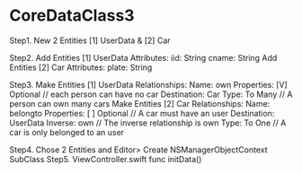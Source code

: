 # CoreDataClass3
Step1. New 2 Entities [1] UserData & [2] Car<br>

Step2. Add Entities [1] UserData Attributes:
           iid: String
           cname: String
       Add Entities [2] Car Attributes:
           plate: String
       
Step3. Make Entities [1] UserData Relationships:
           Name: own
           Properties: [V] Optional  // each person can have no car
           Destination: Car
           Type: To Many // A person can own many cars
       Make Entities [2] Car Relationships:
           Name: belongto
           Properties: [ ] Optional // A car must have an user
           Destination: UserData
           Inverse: own // The inverse relationship is own
           Type: To One // A car is only belonged to an user
           
Step4. Chose 2 Entities and Editor> Create NSManagerObjectContext SubClass
Step5. ViewController.swift 
       func initData()
